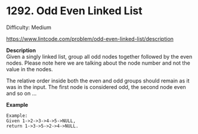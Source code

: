 # 1292. Odd Even Linked List

Difficulty: Medium

https://www.lintcode.com/problem/odd-even-linked-list/description

**Description**  
Given a singly linked list, group all odd nodes together followed by the even nodes. Please note here we are talking about the node number and not the value in the nodes.

The relative order inside both the even and odd groups should remain as it was in the input.
The first node is considered odd, the second node even and so on ...

**Example**  
```
Example:
Given 1->2->3->4->5->NULL,
return 1->3->5->2->4->NULL.
```
